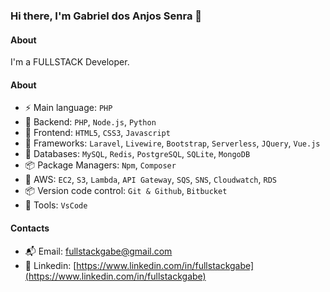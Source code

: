 ### Hi there, I'm Gabriel dos Anjos Senra 👋

#### About
I'm a FULLSTACK Developer.

#### About
- ⚡️ Main language: `PHP`
- 📡 Backend: `PHP`, `Node.js`, `Python` 
- 🎉 Frontend: `HTML5`, `CSS3`, `Javascript`
- 🔌 Frameworks: `Laravel`, `Livewire`, `Bootstrap`, `Serverless`, `JQuery`, `Vue.js`
- 👑 Databases: `MySQL`, `Redis`, `PostgreSQL`, `SQLite`, `MongoDB`
- 📦️ Package Managers: `Npm`, `Composer`
- 🚀 AWS: `EC2`, `S3`, `Lambda`, `API Gateway`, `SQS`, `SNS`, `Cloudwatch`, `RDS`
- 📦️ Version code control: `Git & Github`, `Bitbucket`
- 🔨 Tools: `VsCode`

#### Contacts

- 📬 Email: fullstackgabe@gmail.com
- 👤 Linkedin: [https://www.linkedin.com/in/fullstackgabe](https://www.linkedin.com/in/fullstackgabe)
